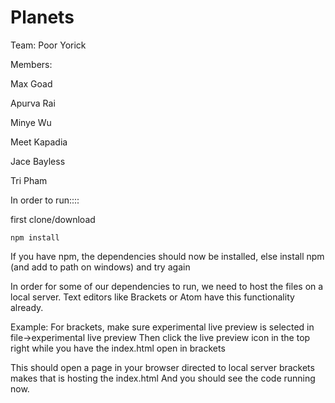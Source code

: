 # Planets

Team: 
Poor Yorick

Members:

Max Goad

Apurva Rai

Minye Wu

Meet Kapadia

Jace Bayless

Tri Pham


In order to run::::

first clone/download

```
npm install
```

If you have npm, the dependencies should now be installed, else install npm (and add to path on windows) and try again

In order for some of our dependencies to run, we need to host the files on a local server. 
Text editors like Brackets or Atom have this functionality already.

Example:
For brackets, make sure experimental live preview is selected in file->experimental live preview
Then click the live preview icon in the top right while you have the index.html open in brackets

This should open a page in your browser directed to local server brackets makes that is hosting the index.html
And you should see the code running now.
